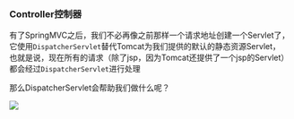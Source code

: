 ### Controller控制器
有了SpringMVC之后，我们不必再像之前那样一个请求地址创建一个Servlet了，  
它使用`DispatcherServlet`替代Tomcat为我们提供的默认的静态资源Servlet，  
也就是说，现在所有的请求（除了jsp，因为Tomcat还提供了一个jsp的Servlet）都会经过`DispatcherServlet`进行处理

那么DispatcherServlet会帮助我们做什么呢？

![](/Users/wangzehui/IdeaProjects/nova/nova-spring/src/main/picture/DispatcherServlet流程.jpeg)